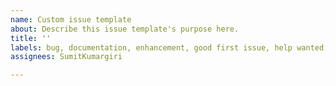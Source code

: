 ```yaml
---
name: Custom issue template
about: Describe this issue template's purpose here.
title: ''
labels: bug, documentation, enhancement, good first issue, help wanted, invalid, project
assignees: SumitKumargiri

---
```



